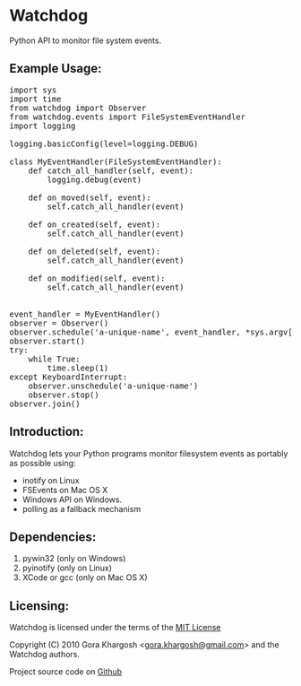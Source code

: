 Watchdog
========
Python API to monitor file system events.

Example Usage:
--------------

<pre>import sys
import time
from watchdog import Observer
from watchdog.events import FileSystemEventHandler
import logging

logging.basicConfig(level=logging.DEBUG)

class MyEventHandler(FileSystemEventHandler):
    def catch_all_handler(self, event):
        logging.debug(event)

    def on_moved(self, event):
        self.catch_all_handler(event)

    def on_created(self, event):
        self.catch_all_handler(event)

    def on_deleted(self, event):
        self.catch_all_handler(event)

    def on_modified(self, event):
        self.catch_all_handler(event)


event_handler = MyEventHandler()
observer = Observer()
observer.schedule('a-unique-name', event_handler, *sys.argv[1:])
observer.start()
try:
    while True:
        time.sleep(1)
except KeyboardInterrupt:
    observer.unschedule('a-unique-name')
    observer.stop()
observer.join()</pre>


Introduction:
-------------
Watchdog lets your Python programs monitor filesystem events as
portably as possible using:

* inotify on Linux
* FSEvents on Mac OS X
* Windows API on Windows.
* polling as a fallback mechanism

Dependencies:
-------------
1. pywin32 (only on Windows)
2. pyinotify (only on Linux)
3. XCode or gcc (only on Mac OS X)

Licensing:
----------
Watchdog is licensed under the terms of the
[MIT License](http://www.opensource.org/licenses/mit-license.html)

Copyright (C) 2010 Gora Khargosh &lt;gora.khargosh@gmail.com&gt; and the Watchdog authors.

Project source code on [Github](http://github.com/gorakhargosh/watchdog)

